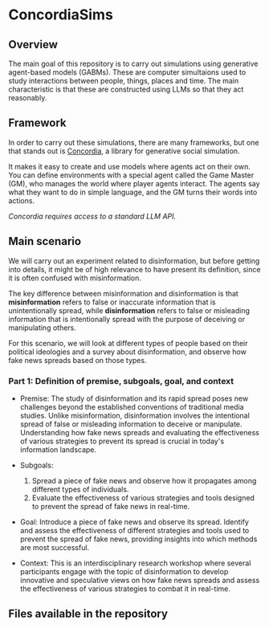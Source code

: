 # ConcordiaSims
## Overview
The main goal of this repository is to carry out simulations using generative agent-based models (GABMs). These are computer simultaions used to study interactions between people, things, places and time. The main characteristic is that these are constructed using LLMs so that they act reasonably.

## Framework
In order to carry out these simulations, there are many frameworks, but one that stands out is [Concordia](https://github.com/google-deepmind/concordia), a library for generative social simulation. 

It makes it easy to create and use models where agents act on their own. You can define environments with a special agent called the Game Master (GM), who manages the world where player agents interact. The agents say what they want to do in simple language, and the GM turns their words into actions.

*Concordia requires access to a standard LLM API.*

## Main scenario
We will carry out an experiment related to disinformation, but before getting into details, it might be of high relevance to have present its definition, since it is often confused with misinformation. 

The key difference between misinformation and disinformation is that **misinformation** refers to false or inaccurate information that is unintentionally spread, while **disinformation** refers to false or misleading information that is intentionally spread with the purpose of deceiving or manipulating others.

For this scenario, we will look at different types of people based on their political ideologies and a survey about disinformation, and observe how fake news spreads based on those types.

### Part 1: Definition of premise, subgoals, goal, and context
* Premise: The study of disinformation and its rapid spread poses new challenges beyond the established conventions of traditional media studies. Unlike misinformation, disinformation involves the intentional spread of false or misleading information to deceive or manipulate. Understanding how fake news spreads and evaluating the effectiveness of various strategies to prevent its spread is crucial in today's information landscape.

* Subgoals:
  1. Spread a piece of fake news and observe how it propagates among different types of individuals.
  2. Evaluate the effectiveness of various strategies and tools designed to prevent the spread of fake news in real-time.

* Goal: Introduce a piece of fake news and observe its spread. Identify and assess the effectiveness of different strategies and tools used to prevent the spread of fake news, providing insights into which methods are most successful.

* Context: This is an interdisciplinary research workshop where several participants engage with the topic of disinformation to develop innovative and speculative views on how fake news spreads and assess the effectiveness of various strategies to combat it in real-time.

## Files available in the repository
